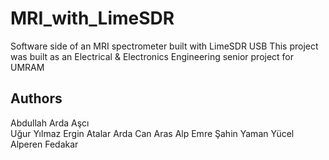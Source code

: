 # MRI_with_LimeSDR
Software side of an MRI spectrometer built with LimeSDR USB
This project was built as an Electrical & Electronics Engineering senior project for UMRAM 

## Authors
Abdullah Arda Aşcı  
Uğur Yılmaz
Ergin Atalar
Arda Can Aras
Alp Emre Şahin
Yaman Yücel
Alperen Fedakar

